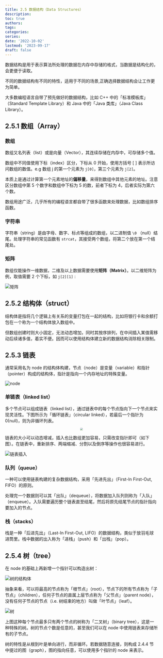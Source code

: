 ```yaml
---
title: 2.5 数据结构（Data Structures）
description: 
toc: true
authors:
tags:
categories:
series:
date: '2022-10-02'
lastmod: '2023-09-17'
draft: false
---
```

数据结构是用于表示算法所处理的数据在内存中存储的格式，当数据是结构化的，会更便于读取。

不同的数据结构有不同的特性，适用于不同的场景,正确选择数据结构会让工作更为简单。

大多数编程语言自带了预先做好的数据结构，比如 C++ 中的「标准模板库」（Standard Template Library）和 Java 中的「Java 类库」（Java Class Library）。

## 2.5.1 数组（Array）

### 数组

数组又名列表（list）或是向量（Vector），其连续存储在内存中，可存储多个值。

数组中不同值使用下标（index）区分，下标从 0 开始，使用方括号 \[ \] 表示所访问数组的数值。e.g 数组 j 的第一个元素为 `j[0]`，第三个元素为 `j[2]`。

本质上是通过计算第一个元素地址的**偏移量**，来得到数组中其他元素的地址。注意区分数组中第 5 个数字和数组中下标为 5 的数，前者下标为 4，后者实际为第六个数。

数组用途广泛，几乎所有的编程语言都自带了很多函数来处理数据，比如数组排序函数。

### 字符串

字符串（string）是由字母、数字、标点等组成的数组，以二进制值 `\0` （null）结尾。处理字符串的常见函数有 `strcat`，其接受两个数组，将第二个放在第一个结尾处。

### 矩阵

数组仅能操作一维数据，二维及以上数据需要使用**矩阵（Matrix）**。以二维矩阵为例，取值需要 2 个下标，如 `j[2][1]` :

![矩阵](https://zyin-1309341307.cos.ap-nanjing.myqcloud.com/note/%7B2023%3A%E5%B9%B4%201%3A%E6%9C%88%2011%3A%E6%97%A5%2016%3A%E6%97%B6%2027%3A%E5%88%86%2041%3A%E7%A7%92%20pq9kgaevs41673425660980.png)

## 2.5.2 结构体（struct）

结构体是指将几个逻辑上有关系的变量打包在一起的结构，比如将银行卡和余额打包在一个称为一个结构体放入数组中。

但数组创建时则大小固定，无法动态增加，同时其按序排列，在中间插入某值需移动后续诸多值，着实不便。因而可以使用结构体建立新的数据结构消除相关限制。

## 2.5.3 链表

通常采用名为 node 的结构体构建，节点（node）是变量（variable）和指针（pointer）构成的结构体，指针是指向一个内存地址的特殊变量。

![node](https://zyin-1309341307.cos.ap-nanjing.myqcloud.com/note/%7B2023%3A%E5%B9%B4%201%3A%E6%9C%88%2011%3A%E6%97%A5%2016%3A%E6%97%B6%2042%3A%E5%88%86%2007%3A%E7%A7%92%20tul9630evn1673426527084.png)

### 单链表（linked list）

多个节点可以组成链表（linked list），通过链表中的每个节点指向下一个节点来实现灵活性。下图所示为「循环链表」（circular linked），若最后一个指针为 0(null)，则为非循环列表。

<div align="center"><img src="https://zyin-1309341307.cos.ap-nanjing.myqcloud.com/note/%7B2023%3A%E5%B9%B4%201%3A%E6%9C%88%2011%3A%E6%97%A5%2016%3A%E6%97%B6%2045%3A%E5%88%86%2051%3A%E7%A7%92%208fczka81641673426751547.png" style="zoom: 50%;" /></div>

链表的大小可以动态增减，插入也比数组更加容易，只需改变指针即可（如下图）。在链表中，重新排序、两端缩减、分割以及倒序等操作也很容易进行。

![链表插入](https://zyin-1309341307.cos.ap-nanjing.myqcloud.com/note/%7B2023%3A%E5%B9%B4%201%3A%E6%9C%88%2011%3A%E6%97%A5%2016%3A%E6%97%B6%2048%3A%E5%88%86%2046%3A%E7%A7%92%20brc1ggyzmx1673426925886.png)

### 队列（queue）

一种可以使用链表构建的复杂数据结构，采用「先进先出」（First-In First-Out, FIFO）的原则。

处理完一个数据则可以其「出队」（dequeue），将数据加入队列则称为「入队」（enqueue）。入队需要遍历整个链表直至结尾，然后将原先结尾节点的指针指向要加入的节点。

### 栈（stacks）

栈是一种「后进先出」（Last-In First-Out, LIFO）的数据结构，类似于放羽毛球进筒里。栈中数据的出入称为「进栈」（push）和「出栈」（pop）。

## 2.5.4 树（tree）

在 node 的基础上再新增一个指针可以构造出树：

![树的结构体](https://zyin-1309341307.cos.ap-nanjing.myqcloud.com/note/%7B2023%3A%E5%B9%B4%201%3A%E6%9C%88%2011%3A%E6%97%A5%2017%3A%E6%97%B6%2001%3A%E5%88%86%2038%3A%E7%A7%92%20v2onl6rku91673427698508.png)

抽象来看，可以将最高的节点称为「根节点」（root），节点下的所有节点称为「子节点」（children），任何子节点的直属上层节点称为「父节点」（parent node），没有任何子节点的节点（i.e. 树结束的地方）叫做「叶节点」（leaf）。

![树](https://zyin-1309341307.cos.ap-nanjing.myqcloud.com/note/%7B2023%3A%E5%B9%B4%201%3A%E6%9C%88%2011%3A%E6%97%A5%2017%3A%E6%97%B6%2005%3A%E5%88%86%2024%3A%E7%A7%92%20sq5bh67yy91673427924179.png)

上图这种每个节点最多只有两个节点的树称为「二叉树」（binary tree），这是一种特殊的树。树的节点个数是任意的，甚至我们可以在 node 中使用链表来存储所有的子节点。

树的特性是从根到叶是单向进行，而非循环。若数据随意连接，则构成 2.4.4 节中提过的图（graph），图的指向任意，可以使用多个指针的 node 来表示。